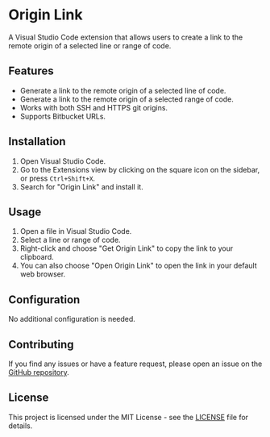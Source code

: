 # Origin Link

A Visual Studio Code extension that allows users to create a link to the remote origin of a selected line or range of code.

## Features

- Generate a link to the remote origin of a selected line of code.
- Generate a link to the remote origin of a selected range of code.
- Works with both SSH and HTTPS git origins.
- Supports Bitbucket URLs.

## Installation

1. Open Visual Studio Code.
2. Go to the Extensions view by clicking on the square icon on the sidebar, or press `Ctrl+Shift+X`.
3. Search for "Origin Link" and install it.

## Usage

1. Open a file in Visual Studio Code.
2. Select a line or range of code.
3. Right-click and choose "Get Origin Link" to copy the link to your clipboard.
4. You can also choose "Open Origin Link" to open the link in your default web browser.

## Configuration

No additional configuration is needed.

## Contributing

If you find any issues or have a feature request, please open an issue on the [GitHub repository](<link-to-your-github-repo>).

## License

This project is licensed under the MIT License - see the [LICENSE](LICENSE) file for details.
